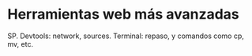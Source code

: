 # Herramientas web más avanzadas

SP. Devtools: network, sources.
Terminal: repaso, y comandos como cp, mv, etc.
